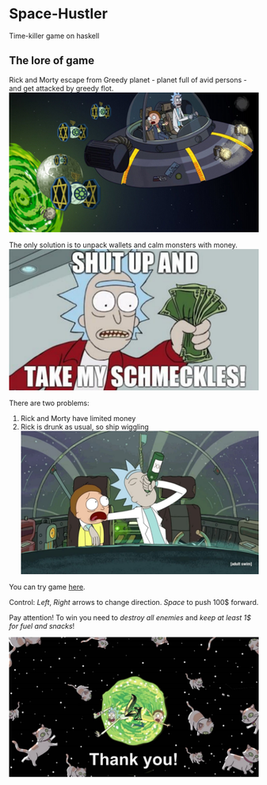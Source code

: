 # Space-Hustler
Time-killer game on haskell

## The lore of game
Rick and Morty escape from Greedy planet - planet full of avid persons - and get attacked by greedy flot. 
![](https://github.com/BorisAnimal/Space-Hustler/blob/master/imgs/1.png)

The only solution is to unpack wallets and calm monsters with money. 
![](https://github.com/BorisAnimal/Space-Hustler/blob/master/imgs/3.png)

There are two problems:
1. Rick and Morty have limited money
2. Rick is drunk as usual, so ship wiggling
![](https://github.com/BorisAnimal/Space-Hustler/blob/master/imgs/2.png)

You can try game [here](https://code.world/run.html?mode=haskell&dhash=DrdrjoxYOY4wTF6Zn_p4EfA).

Control: 
*Left*, *Right* arrows to change direction.
*Space* to push 100$ forward.

Pay attention! To win you need to *destroy all enemies* and *keep at least 1$ for fuel and snacks*!

![](https://github.com/BorisAnimal/Space-Hustler/blob/master/imgs/4.png)
